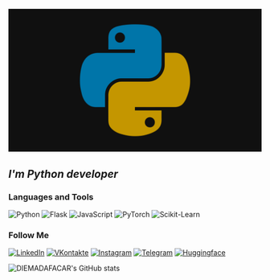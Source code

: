 [![Header](https://github.com/DIEMADAFACAR/DIEMADAFACAR/blob/main/assets/Python.png)](https://github.com/DIEMADAFACAR)

## _**I'm Python developer**_

### Languages and Tools
![Python](https://img.shields.io/badge/-python-090909?style=for-the-badge&logo=python&logocolor=123484)
![Flask](https://img.shields.io/badge/-flask-090909?style=for-the-badge&logo=flask&logocolor=F8C525)
![JavaScript](https://img.shields.io/badge/-js-090909?style=for-the-badge&logo=javascript&logocolor=F8C525)
![PyTorch](https://img.shields.io/badge/-pytorch-090909?style=for-the-badge&logo=pytorch&logocolor=F8C525)
![Scikit-Learn](https://img.shields.io/badge/-ScikitLearn-090909?style=for-the-badge&logo=ScikitLearn&logocolor=F8C525)


### Follow Me
[![LinkedIn](https://img.shields.io/badge/-linkedin-090909?style=for-the-badge&logo=linkedin&logocolor=123484)](https://www.linkedin.com/in/artem-getashvili-76ba28234)
[![VKontakte](https://img.shields.io/badge/-VK-090909?style=for-the-badge&logo=VK&logocolor=F8C525)](https://vk.com/artik1098)
[![Instagram](https://img.shields.io/badge/-instagram-090909?style=for-the-badge&logo=instagram&logocolor=567990)](https://www.instagram.com/howtoartyom/)
[![Telegram](https://img.shields.io/badge/-Telegram-090909?style=for-the-badge&logo=Telegram&logocolor=47C5FB)](https://t.me/howtoartyom)
[![Huggingface](https://img.shields.io/badge/-Huggingface-090909?style=for-the-badge&logo=Huggingface&logocolor=567990)](https://huggingface.co/DIEMADAFACAR)

![DIEMADAFACAR's GitHub stats](https://github-readme-stats.vercel.app/api?username=DIEMADAFACAR&show_icons=true&theme=synthwave)
